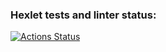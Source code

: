 ### Hexlet tests and linter status:
[![Actions Status](https://github.com/DmitryLashmanov/frontend-project-44/workflows/hexlet-check/badge.svg)](https://github.com/DmitryLashmanov/frontend-project-44/actions)
